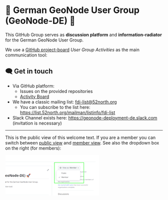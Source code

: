 # :rocket: German GeoNode User Group (GeoNode-DE) :rocket:

This GitHub Group serves as **discussion platform** and **information-radiator** for the
German GeoNode User Group.

We use a [GitHub
project-board](https://docs.github.com/en/issues/planning-and-tracking-with-projects/learning-about-projects/about-projects) *User Group Activities*
as the main communication tool:

## :left_speech_bubble: Get in touch

- Via GitHub platform: 
  - Issues on the provided repositories
  - [Activity Board](https://github.com/orgs/GeoNodeUserGroup-DE/projects/1/views/1)
- We have a classic mailing list: fdi-list@52north.org
  - You can subscribe to the list here: https://list.52north.org/mailman/listinfo/fdi-list
- Slack Channel exists here: https://geonode-deployment-de.slack.com (invitation is necessary)

---

This is the public view of this welcome text.
If you are a member you can switch between [public view](https://github.com/GeoNodeUserGroup-DE?view_as=public) and [member view](https://github.com/GeoNodeUserGroup-DE?view_as=member). See also the dropdown box on the right (for members):

![Switching views](./switch-view.png)